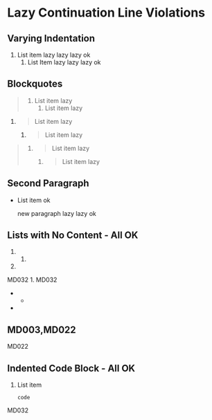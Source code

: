 # Lazy Continuation Line Violations

## Varying Indentation

1. List item
lazy
 lazy
    lazy
   ok
   1. List Item
lazy
   lazy
       lazy
      ok

## Blockquotes

> 1. List item
lazy
>    1. List item
lazy

1. > List item
lazy
   1. > List item
lazy

> 1. > List item
lazy
>    1. > List item
lazy

## Second Paragraph

- List item
  ok

  new paragraph
lazy
   lazy
  ok

## Lists with No Content - All OK

1.
    1.

1.
MD032
    1.
MD032

-
  -

-
MD003,MD022
  -
MD022

## Indented Code Block - All OK

1. List item

       code
MD032
